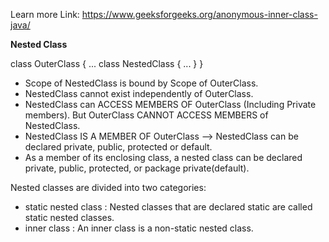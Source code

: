 Learn more Link: https://www.geeksforgeeks.org/anonymous-inner-class-java/ 

**Nested Class**

class OuterClass
{
...
    class NestedClass
    {
        ...
    }
}

- Scope of NestedClass is bound by Scope of OuterClass. 
- NestedClass cannot exist independently of OuterClass.
- NestedClass can ACCESS MEMBERS OF OuterClass (Including Private members). But OuterClass CANNOT ACCESS MEMBERS of NestedClass.
- NestedClass IS A MEMBER OF OuterClass --> NestedClass can be declared private, public, protected or default.
- As a member of its enclosing class, a nested class can be declared private, public, protected, or package private(default).

Nested classes are divided into two categories:
- static nested class : Nested classes that are declared static are called static nested classes.
- inner class : An inner class is a non-static nested class.

